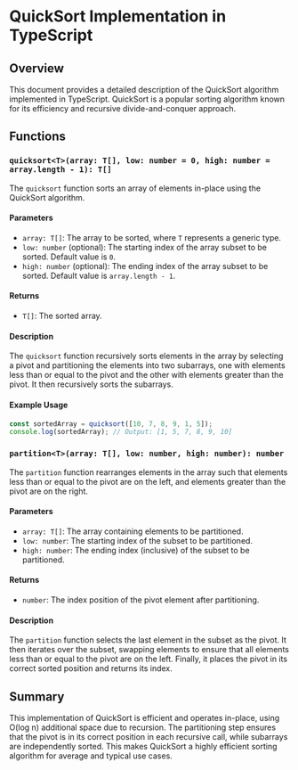 # QuickSort Implementation in TypeScript

## Overview

This document provides a detailed description of the QuickSort algorithm implemented in TypeScript. QuickSort is a popular sorting algorithm known for its efficiency and recursive divide-and-conquer approach.

## Functions

### `quicksort<T>(array: T[], low: number = 0, high: number = array.length - 1): T[]`

The `quicksort` function sorts an array of elements in-place using the QuickSort algorithm.

#### Parameters

- `array: T[]`: The array to be sorted, where `T` represents a generic type.
- `low: number` (optional): The starting index of the array subset to be sorted. Default value is `0`.
- `high: number` (optional): The ending index of the array subset to be sorted. Default value is `array.length - 1`.

#### Returns

- `T[]`: The sorted array.

#### Description

The `quicksort` function recursively sorts elements in the array by selecting a pivot and partitioning the elements into two subarrays, one with elements less than or equal to the pivot and the other with elements greater than the pivot. It then recursively sorts the subarrays.

#### Example Usage

```typescript
const sortedArray = quicksort([10, 7, 8, 9, 1, 5]);
console.log(sortedArray); // Output: [1, 5, 7, 8, 9, 10]
```

### `partition<T>(array: T[], low: number, high: number): number`

The `partition` function rearranges elements in the array such that elements less than or equal to the pivot are on the left, and elements greater than the pivot are on the right.

#### Parameters

- `array: T[]`: The array containing elements to be partitioned.
- `low: number`: The starting index of the subset to be partitioned.
- `high: number`: The ending index (inclusive) of the subset to be partitioned.

#### Returns

- `number`: The index position of the pivot element after partitioning.

#### Description

The `partition` function selects the last element in the subset as the pivot. It then iterates over the subset, swapping elements to ensure that all elements less than or equal to the pivot are on the left. Finally, it places the pivot in its correct sorted position and returns its index.

## Summary

This implementation of QuickSort is efficient and operates in-place, using O(log n) additional space due to recursion. The partitioning step ensures that the pivot is in its correct position in each recursive call, while subarrays are independently sorted. This makes QuickSort a highly efficient sorting algorithm for average and typical use cases.
